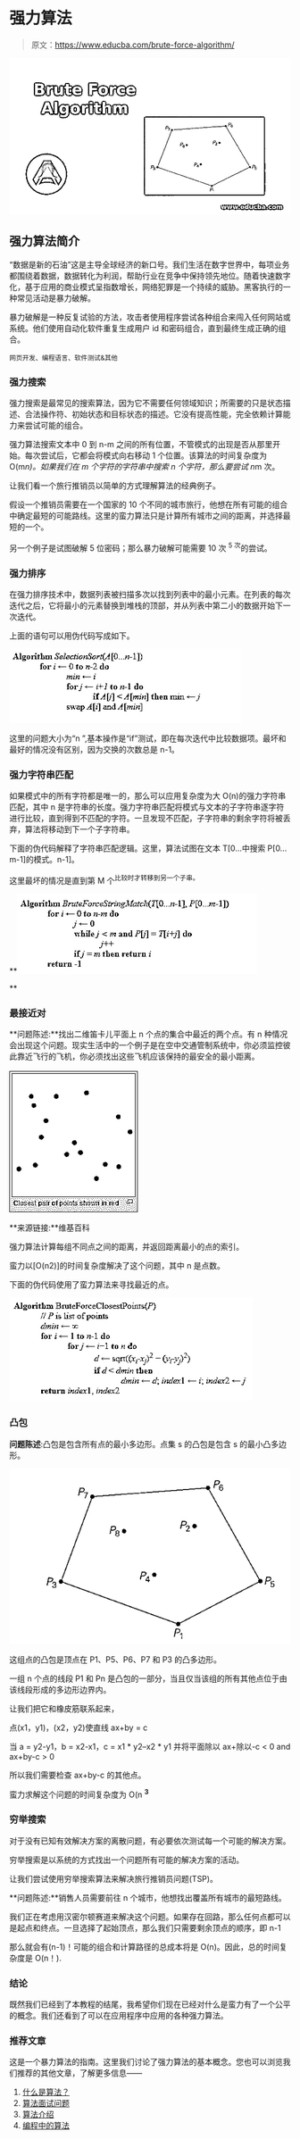 # 强力算法

> 原文：<https://www.educba.com/brute-force-algorithm/>

![Brute Force Algorithm](img/3bc530347360e940a87d92909b5f0fb9.png)



## 强力算法简介

“数据是新的石油”这是主导全球经济的新口号。我们生活在数字世界中，每项业务都围绕着数据，数据转化为利润，帮助行业在竞争中保持领先地位。随着快速数字化，基于应用的商业模式呈指数增长，网络犯罪是一个持续的威胁。黑客执行的一种常见活动是暴力破解。

暴力破解是一种反复试验的方法，攻击者使用程序尝试各种组合来闯入任何网站或系统。他们使用自动化软件重复生成用户 id 和密码组合，直到最终生成正确的组合。

<small>网页开发、编程语言、软件测试&其他</small>

### 强力搜索

强力搜索是最常见的搜索算法，因为它不需要任何领域知识；所需要的只是状态描述、合法操作符、初始状态和目标状态的描述。它没有提高性能，完全依赖计算能力来尝试可能的组合。

强力算法搜索文本中 0 到 n-m 之间的所有位置，不管模式的出现是否从那里开始。每次尝试后，它都会将模式向右移动 1 个位置。该算法的时间复杂度为 O(m*n)。如果我们在 m 个字符的字符串中搜索 n 个字符，那么要尝试 n*m 次。

让我们看一个旅行推销员以简单的方式理解算法的经典例子。

假设一个推销员需要在一个国家的 10 个不同的城市旅行，他想在所有可能的组合中确定最短的可能路线。这里的蛮力算法只是计算所有城市之间的距离，并选择最短的一个。

另一个例子是试图破解 5 位密码；那么暴力破解可能需要 10 次 <sup>5 次</sup>的尝试。

### 强力排序

在强力排序技术中，数据列表被扫描多次以找到列表中的最小元素。在列表的每次迭代之后，它将最小的元素替换到堆栈的顶部，并从列表中第二小的数据开始下一次迭代。

上面的语句可以用伪代码写成如下。

![brute force algorithm 1](img/e8decabb3a4bba9097bd0052282e577b.png)



这里的问题大小为“n ”,基本操作是“if”测试，即在每次迭代中比较数据项。最坏和最好的情况没有区别，因为交换的次数总是 n-1。

### 强力字符串匹配

如果模式中的所有字符都是唯一的，那么可以应用复杂度为大 O(n)的强力字符串匹配，其中 n 是字符串的长度。强力字符串匹配将模式与文本的子字符串逐字符进行比较，直到得到不匹配的字符。一旦发现不匹配，子字符串的剩余字符将被丢弃，算法将移动到下一个子字符串。

下面的伪代码解释了字符串匹配逻辑。这里，算法试图在文本 T[0…中搜索 P[0…m-1]的模式。n-1]。

这里最坏的情况是直到第 M 个<sup>比较时才转移到另一个子串。</sup>

**![brute force algorithm 2](img/63c6340c63cbebfcf387ca473b03d7cd.png)

** 

### 最接近对

**问题陈述:**找出二维笛卡儿平面上 n 个点的集合中最近的两个点。有 n 种情况会出现这个问题。现实生活中的一个例子是在空中交通管制系统中，你必须监控彼此靠近飞行的飞机，你必须找出这些飞机应该保持的最安全的最小距离。

![Image - 3](img/dbdfbd5036e9cb95f71672a79ff6786a.png)



**来源链接:**维基百科

强力算法计算每组不同点之间的距离，并返回距离最小的点的索引。

蛮力以[O(n2)]的时间复杂度解决了这个问题，其中 n 是点数。

下面的伪代码使用了蛮力算法来寻找最近的点。

![brute force algorithm 4](img/e17aa84aa3de39efa04c1937050b7f9a.png)



### 凸包

**问题陈述**:凸包是包含所有点的最小多边形。点集 s 的凸包是包含 s 的最小凸多边形。

![image 5](img/7d43933715d6a3fff39a7ca143c36118.png)



这组点的凸包是顶点在 P1、P5、P6、P7 和 P3 的凸多边形。

一组 n 个点的线段 P1 和 Pn 是凸包的一部分，当且仅当该组的所有其他点位于由该线段形成的多边形边界内。

让我们把它和橡皮筋联系起来，

点(x1，y1)，(x2，y2)使直线 ax+by = c

当 a = y2-y1，b = x2-x1，c = x1 * y2–x2 * y1 并将平面除以 ax+除以-c < 0 and ax+by-c > 0

所以我们需要检查 ax+by-c 的其他点。

蛮力求解这个问题的时间复杂度为 O(n **<sup>3</sup>**

### 穷举搜索

对于没有已知有效解决方案的离散问题，有必要依次测试每一个可能的解决方案。

穷举搜索是以系统的方式找出一个问题所有可能的解决方案的活动。

让我们尝试使用穷举搜索算法来解决旅行推销员问题(TSP)。

**问题陈述:**销售人员需要前往 n 个城市，他想找出覆盖所有城市的最短路线。

我们正在考虑用汉密尔顿赛道来解决这个问题。如果存在回路，那么任何点都可以是起点和终点。一旦选择了起始顶点，那么我们只需要剩余顶点的顺序，即 n-1

那么就会有(n-1)！可能的组合和计算路径的总成本将是 O(n)。因此，总的时间复杂度是 O(n！).

### 结论

既然我们已经到了本教程的结尾，我希望你们现在已经对什么是蛮力有了一个公平的概念。我们还看到了可以在应用程序中应用的各种强力算法。

### 推荐文章

这是一个暴力算法的指南。这里我们讨论了强力算法的基本概念。您也可以浏览我们推荐的其他文章，了解更多信息——

1.  [什么是算法？](https://www.educba.com/what-is-an-algorithm/)
2.  [算法面试问题](https://www.educba.com/algorithm-interview-questions/)
3.  [算法介绍](https://www.educba.com/introduction-to-algorithm/)
4.  [编程中的算法](https://www.educba.com/algorithm-in-programming/)





